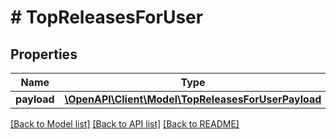 # # TopReleasesForUser

## Properties

Name | Type | Description | Notes
------------ | ------------- | ------------- | -------------
**payload** | [**\OpenAPI\Client\Model\TopReleasesForUserPayload**](TopReleasesForUserPayload.md) |  |

[[Back to Model list]](../../README.md#models) [[Back to API list]](../../README.md#endpoints) [[Back to README]](../../README.md)
